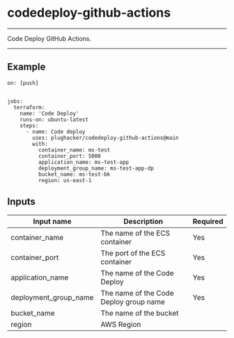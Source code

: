 # codedeploy-github-actions

<hr>

Code Deploy GitHub Actions.

<hr>

## Example

```hcl
on: [push]


jobs:
  terraform:
    name: 'Code Deploy'
    runs-on: ubuntu-latest
    steps:
      - name: Code deploy
        uses: plughacker/codedeploy-github-actions@main
        with:
          container_name: ms-test
          container_port: 5000
          application_name: ms-test-app
          deployment_group_name: ms-test-app-dp
          bucket_name: ms-test-bk
          region: us-east-1
```

## Inputs

| Input name     | Description                                         | Required |
|----------------|-----------------------------------------------------|----------|
| container_name           | The name of the ECS container             | Yes      |
| container_port           | The port of the ECS container             | Yes      |
| application_name         | The name of the Code Deploy               | Yes      |
| deployment_group_name    | The name of the Code Deploy group name    | Yes      |
| bucket_name              | The name of the bucket                    |          |
| region                   | AWS Region                                |          |

